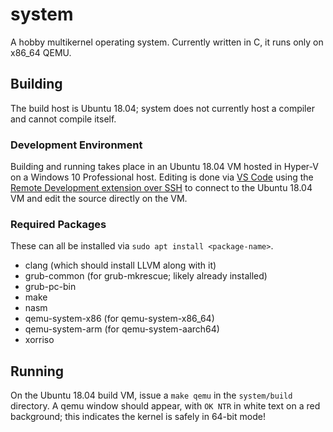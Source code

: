# system

A hobby multikernel operating system. Currently written in C, it runs only on x86_64 QEMU.

## Building

The build host is Ubuntu 18.04; system does not currently host a compiler and cannot compile itself.

### Development Environment

Building and running takes place in an Ubuntu 18.04 VM hosted in Hyper-V on a Windows 10 Professional host. Editing is done via [VS Code](https://code.visualstudio.com/) using the [Remote Development extension over SSH](https://code.visualstudio.com/docs/remote/ssh#_getting-started) to connect to the Ubuntu 18.04 VM and edit the source directly on the VM.

### Required Packages

These can all be installed via `sudo apt install <package-name>`.

+ clang (which should install LLVM along with it)
+ grub-common (for grub-mkrescue; likely already installed)
+ grub-pc-bin
+ make
+ nasm
+ qemu-system-x86 (for qemu-system-x86_64)
+ qemu-system-arm (for qemu-system-aarch64)
+ xorriso

## Running

On the Ubuntu 18.04 build VM, issue a `make qemu` in the `system/build` directory. A qemu window should appear, with `OK NTR`
in white text on a red background; this indicates the kernel is safely in 64-bit mode!
